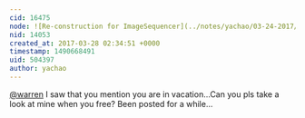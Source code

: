 ```yaml
---
cid: 16475
node: ![Re-construction for ImageSequencer](../notes/yachao/03-24-2017/re-construction-for-imagesequencer)
nid: 14053
created_at: 2017-03-28 02:34:51 +0000
timestamp: 1490668491
uid: 504397
author: yachao
---
```


[@warren](/profile/warren) I saw that you mention you are in vacation...Can you pls take a look at mine when you free? Been posted for a while...